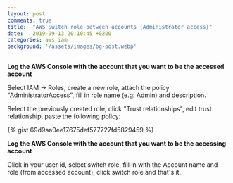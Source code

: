 ```yaml
---
layout: post
comments: true
title:  "AWS Switch role between accounts (Administrator access)"
date:   2019-09-13 20:10:45 +0200
categories: aws iam
background: '/assets/images/bg-post.webp'
---
```


**Log the AWS Console with the account that you want to be the accessed account**

Select IAM -> Roles, create a new role, attach the policy "AdministratorAccess", fill in role name (e.g: Admin) and description.

Select the previously created role, click "Trust relationships", edit trust relationship, paste the following policy:

{% gist 69d9aa0ee17675def577727fd5829459 %}

**Log the AWS Console with the account that you want to be the accessing account**

Click in your user id, select switch role, fill in with the Account name and role (from accessed account), click switch role and that's it.
